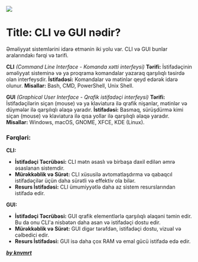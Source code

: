 ![](https://i.imgur.com/e2pIVWA.png)

# Title: CLI və GUI nədir?


Əməliyyat sistemlərini idarə etmənin iki yolu var. CLI və GUI bunlar aralarındakı fərqi və tərifi.

**CLI** _(Command Line Interface - Komanda xətti interfeysi)_
**Tərifi:** İstifadəçinin əməliyyat sisteminə və ya proqrama komandalar yazaraq qarşılıqlı təsirdə olan interfeysdir.
**İstifadəsi:** Komandalar və mətinlər qeyd edərək idarə olunur.
**Misallar:** Bash, CMD, PowerShell, Unix Shell.

**GUI** _(Graphical User Interface - Qrafik istifadəçi interfeysi)_
**Tərifi:** İstifadəçilərin siçan (mouse) və ya klaviatura ilə qrafik nişanlar, mətinlər və düymələr ilə qarşılıqlı əlaqə yaradır.
**İstifadəsi:** Basmaq, sürüşdürmə kimi siçan (mouse) və klaviatura ilə qısa yollar ilə qarşılıqlı əlaqə yaradır.
**Misallar:** Windows, macOS, GNOME, XFCE, KDE (Linux).

### Fərqləri:

**CLI:**

- **İstifadəçi Təcrübəsi:** CLI mətn əsaslı və birbaşa daxil edilən əmrə əsaslanan sistemdir.
- **Mürəkkəblik və Sürət:** CLI xüsusilə avtomatlaşdırma və qabaqcıl istifadəçilər üçün daha sürətli və effektiv ola bilər.
- **Resurs İstifadəsi:** CLI ümumiyyətlə daha az sistem resurslarından istifadə edir.

**GUI:**

- **İstifadəçi Təcrübəsi:** GUI qrafik elementlərlə qarşılıqlı əlaqəni təmin edir. Bu da onu CLI'a nisbətən daha asan və istifadəçi dostu edir.
- **Mürəkkəblik və Sürət:** GUI digər tərəfdən, istifadəçi dostu, vizual və cəlbedici edir.
- **Resurs İstifadəsi:** GUI isə daha çox RAM və emal gücü istifadə edə edir.

[**_by knvmrt_**](https://github.com/knvmrt)
